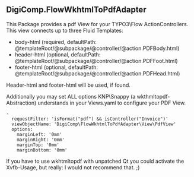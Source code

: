 DigiComp.FlowWkhtmlToPdfAdapter
-------------------------------

This Package provides a pdf View for your TYPO3\Flow ActionControllers. 
This view connects up to three Fluid Templates:

- body-html (required, defaultPath: @templateRoot/@subpackage/@controller/@action.PDFBody.html)
- header-html (optional, defaultPath: @templateRoot/@subpackage/@controller/@action.PDFFoot.html)
- footer-html (optional, defaultPath: @templateRoot/@subpackage/@controller/@action.PDFHead.html)
 
Header-html and footer-html will be used, if found.

Additionally you may set ALL options KNP\Snappy (a wkthmltopdf-Abstraction) understands in your Views.yaml 
to configure your PDF View.

    -
      requestFilter: 'isFormat("pdf") && isController("Invoice")'
      viewObjectName: 'DigiComp\FlowWkhtmlToPdfAdapter\View\PdfView'
      options:
        marginLeft: '0mm'
        marginRight: '0mm'
        marginTop: '0mm'
        marginBottom: '0mm'

If you have to use wkhtmltopdf with unpatched Qt you could activate the Xvfb-Usage, but really: I would not recommend that. ;)
